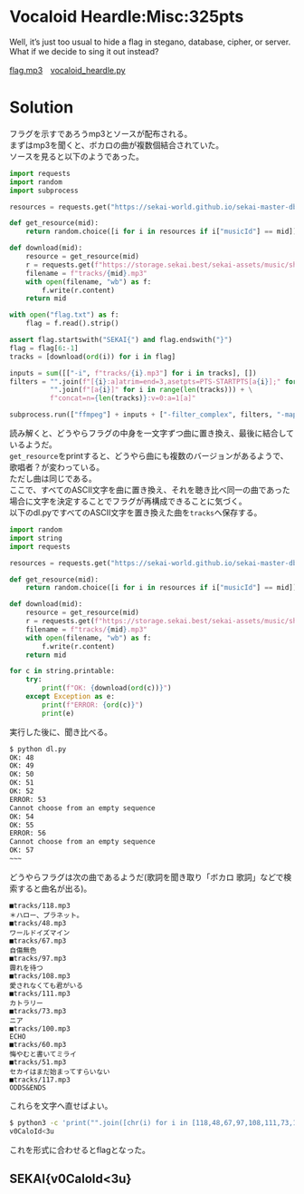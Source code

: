 # Vocaloid Heardle:Misc:325pts
Well, it’s just too usual to hide a flag in stegano, database, cipher, or server. What if we decide to sing it out instead?  

[flag.mp3](flag.mp3)　[vocaloid_heardle.py](vocaloid_heardle.py)  

# Solution
フラグを示すであろうmp3とソースが配布される。  
まずはmp3を聞くと、ボカロの曲が複数個結合されていた。  
ソースを見ると以下のようであった。  
```python
import requests
import random
import subprocess

resources = requests.get("https://sekai-world.github.io/sekai-master-db-diff/musicVocals.json").json()

def get_resource(mid):
    return random.choice([i for i in resources if i["musicId"] == mid])["assetbundleName"]

def download(mid):
    resource = get_resource(mid)
    r = requests.get(f"https://storage.sekai.best/sekai-assets/music/short/{resource}_rip/{resource}_short.mp3")
    filename = f"tracks/{mid}.mp3"
    with open(filename, "wb") as f:
        f.write(r.content)
    return mid

with open("flag.txt") as f:
    flag = f.read().strip()

assert flag.startswith("SEKAI{") and flag.endswith("}")
flag = flag[6:-1]
tracks = [download(ord(i)) for i in flag]

inputs = sum([["-i", f"tracks/{i}.mp3"] for i in tracks], [])
filters = "".join(f"[{i}:a]atrim=end=3,asetpts=PTS-STARTPTS[a{i}];" for i in range(len(tracks))) + \
          "".join(f"[a{i}]" for i in range(len(tracks))) + \
          f"concat=n={len(tracks)}:v=0:a=1[a]"

subprocess.run(["ffmpeg"] + inputs + ["-filter_complex", filters, "-map", "[a]", "flag.mp3"])
```
読み解くと、どうやらフラグの中身を一文字ずつ曲に置き換え、最後に結合しているようだ。  
`get_resource`をprintすると、どうやら曲にも複数のバージョンがあるようで、歌唱者？が変わっている。  
ただし曲は同じである。  
ここで、すべてのASCII文字を曲に置き換え、それを聴き比べ同一の曲であった場合に文字を決定することでフラグが再構成できることに気づく。  
以下のdl.pyですべてのASCII文字を置き換えた曲を`tracks`へ保存する。  
```python
import random
import string
import requests

resources = requests.get("https://sekai-world.github.io/sekai-master-db-diff/musicVocals.json").json()

def get_resource(mid):
    return random.choice([i for i in resources if i["musicId"] == mid])["assetbundleName"]

def download(mid):
    resource = get_resource(mid)
    r = requests.get(f"https://storage.sekai.best/sekai-assets/music/short/{resource}_rip/{resource}_short.mp3")
    filename = f"tracks/{mid}.mp3"
    with open(filename, "wb") as f:
        f.write(r.content)
    return mid

for c in string.printable:
    try:
        print(f"OK: {download(ord(c))}")
    except Exception as e:
        print(f"ERROR: {ord(c)}")
        print(e)
```
実行した後に、聞き比べる。  
```bash
$ python dl.py
OK: 48
OK: 49
OK: 50
OK: 51
OK: 52
ERROR: 53
Cannot choose from an empty sequence
OK: 54
OK: 55
ERROR: 56
Cannot choose from an empty sequence
OK: 57
~~~
```
どうやらフラグは次の曲であるようだ(歌詞を聞き取り「ボカロ 歌詞」などで検索すると曲名が出る)。  
```
■tracks/118.mp3
＊ハロー、プラネット。
■tracks/48.mp3
ワールドイズマイン
■tracks/67.mp3
自傷無色
■tracks/97.mp3
霽れを待つ
■tracks/108.mp3
愛されなくても君がいる
■tracks/111.mp3
カトラリー
■tracks/73.mp3
ニア
■tracks/100.mp3
ECHO
■tracks/60.mp3
悔やむと書いてミライ
■tracks/51.mp3
セカイはまだ始まってすらいない
■tracks/117.mp3
ODDS&ENDS
```
これらを文字へ直せばよい。  
```bash
$ python3 -c 'print("".join([chr(i) for i in [118,48,67,97,108,111,73,100,60,51,117]]))'
v0CaloId<3u
```
これを形式に合わせるとflagとなった。  

## SEKAI{v0CaloId<3u}